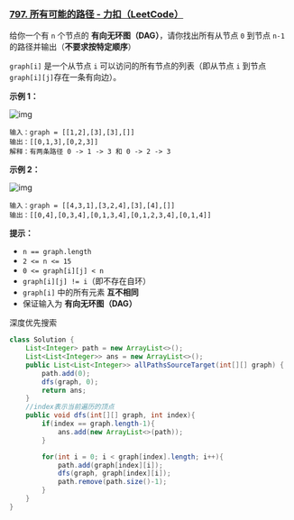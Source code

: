 ### [797. 所有可能的路径 - 力扣（LeetCode）](https://leetcode.cn/problems/all-paths-from-source-to-target/)

给你一个有 `n` 个节点的 **有向无环图（DAG）**，请你找出所有从节点 `0` 到节点 `n-1` 的路径并输出（**不要求按特定顺序**）

 `graph[i]` 是一个从节点 `i` 可以访问的所有节点的列表（即从节点 `i` 到节点 `graph[i][j]`存在一条有向边）。

 

**示例 1：**

![img](https://assets.leetcode.com/uploads/2020/09/28/all_1.jpg)

```
输入：graph = [[1,2],[3],[3],[]]
输出：[[0,1,3],[0,2,3]]
解释：有两条路径 0 -> 1 -> 3 和 0 -> 2 -> 3
```

**示例 2：**

![img](https://assets.leetcode.com/uploads/2020/09/28/all_2.jpg)

```
输入：graph = [[4,3,1],[3,2,4],[3],[4],[]]
输出：[[0,4],[0,3,4],[0,1,3,4],[0,1,2,3,4],[0,1,4]]
```

 

**提示：**

- `n == graph.length`
- `2 <= n <= 15`
- `0 <= graph[i][j] < n`
- `graph[i][j] != i`（即不存在自环）
- `graph[i]` 中的所有元素 **互不相同**
- 保证输入为 **有向无环图（DAG）**

 

深度优先搜索

```java
class Solution {
    List<Integer> path = new ArrayList<>();
    List<List<Integer>> ans = new ArrayList<>();
    public List<List<Integer>> allPathsSourceTarget(int[][] graph) {
        path.add(0);
        dfs(graph, 0);
        return ans;
    }
    //index表示当前遍历的顶点
    public void dfs(int[][] graph, int index){
        if(index == graph.length-1){
            ans.add(new ArrayList<>(path));
        }

        for(int i = 0; i < graph[index].length; i++){
            path.add(graph[index][i]);
            dfs(graph, graph[index][i]);
            path.remove(path.size()-1);    
        }
    }
}
```

